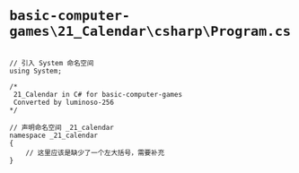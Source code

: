 # `basic-computer-games\21_Calendar\csharp\Program.cs`

```

// 引入 System 命名空间
using System;

/*
 21_Calendar in C# for basic-computer-games
 Converted by luminoso-256
*/

// 声明命名空间 _21_calendar
namespace _21_calendar
{
    // 这里应该是缺少了一个左大括号，需要补充
}

```